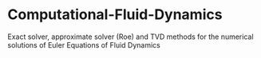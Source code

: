 Computational-Fluid-Dynamics
============================

Exact solver, approximate solver (Roe) and TVD methods for the numerical solutions of Euler Equations of Fluid Dynamics

